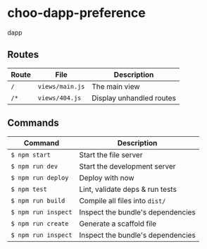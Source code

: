 # choo-dapp-preference
dapp

## Routes
Route              | File               | Description                     |
-------------------|--------------------|---------------------------------|
`/`                | `views/main.js`    | The main view
`/*`               | `views/404.js`     | Display unhandled routes

## Commands
Command                | Description                                      |
-----------------------|--------------------------------------------------|
`$ npm start`        | Start the file server
`$ npm run dev`      | Start the development server
`$ npm run deploy`   | Deploy with now
`$ npm test`         | Lint, validate deps & run tests
`$ npm run build`    | Compile all files into `dist/`
`$ npm run inspect`  | Inspect the bundle's dependencies
`$ npm run create`   | Generate a scaffold file
`$ npm run inspect`  | Inspect the bundle's dependencies